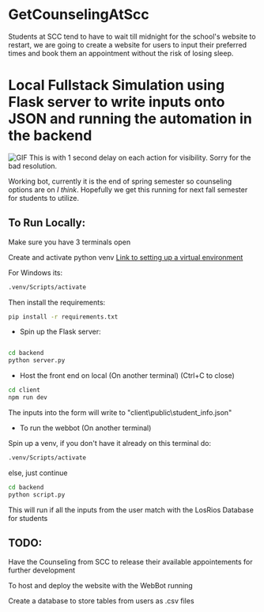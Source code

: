 # GetCounselingAtScc
Students at SCC tend to have to wait till midnight for the school's website to restart, we are going to create a website for users to input their preferred times and book them an appointment without the risk of losing sleep.

# Local Fullstack Simulation using Flask server to write inputs onto JSON and running the automation in the backend
![GIF](https://media.giphy.com/media/v1.Y2lkPTc5MGI3NjExamU3cG9qYmxxN2FyZ3M4ZnQxNmlrcmVqM2kzZ2xycjRiMmJndjBsZCZlcD12MV9pbnRlcm5hbF9naWZfYnlfaWQmY3Q9Zw/llfsXPN6EV1pPCipMF/giphy.gif)
This is with 1 second delay on each action for visibility.
Sorry for the bad resolution.

Working bot, currently it is the end of spring semester so counseling options are on *I think*. Hopefully we get this running for next fall semester for students to utilize.

## To Run Locally:

Make sure you have 3 terminals open

Create and activate python venv [Link to setting up a virtual environment](https://python.land/virtual-environments/virtualenv)

For Windows its:

```bash
.venv/Scripts/activate
```
Then install the requirements:
```bash
pip install -r requirements.txt
```

- Spin up the Flask server:
```bash

cd backend
python server.py
```

- Host the front end on local (On another terminal) (Ctrl+C to close)
```bash
cd client
npm run dev
```

The inputs into the form will write to "client\public\student_info.json"

- To run the webbot (On another terminal)

Spin up a venv, if you don't have it already on this terminal do:
```bash
.venv/Scripts/activate
```
else, just continue

```bash
cd backend
python script.py
```

This will run if all the inputs from the user match with the LosRios Database for students

## TODO:
Have the Counseling from SCC to release their available appointements for further development

To host and deploy the website with the WebBot running

Create a database to store tables from users as .csv files
